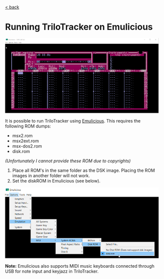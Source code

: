 
<a href="trilotracker.md">< back</a>

# Running TriloTracker on Emulicious
<a href="img\emulicious.png"><img src="img\emulicious.png" width="500px"/></a>

It is possible to run TriloTracker using <a href="http:\\www.emulicious.net">Emulicious</a>.
This requires the following ROM dumps:
* msx2.rom
* msx2ext.rom
* msx-dos2.rom
* disk.rom

_(Unfortunately I cannot provide these ROM due to copyrights)_

1. Place all ROM's in the same folder as the DSK image. Placing the ROM images in another folder will not work.
2. Set the diskROM in Emulicious (see below).

<a href="img\emulicious_diskrom.png"><img src="img\emulicious_diskrom.png" width="500px"/></a>

**Note:** Emulicious also supports MIDI music keyboards connected through USB for note input and keyjazz in TriloTracker.
